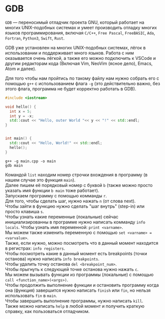 # GDB

```GDB``` — переносимый отладчик проекта GNU, который работает на многих UNIX-подобных системах и умеет производить отладку 
многих языков программирования, включая ```С/C++```, ```Free Pascal```, ```FreeBASIC```, ```Ada```, ```Fortran```, 
```Python3```, ```Swift```, ```Rust```.

GDB уже установлен на многих UNIX-подобных системах, лёгок в использовании и поддерживает много языков. 
Работа с ним оказывается очень лёгкой, а также его можно подключить к VSCode и другим редакторам кода (Включая Vim, NeoVim (ясное дело), Emacs, Atom и далее).

Для того чтобы нам пройтись по такому файлу нам нужно собрать его с помощью ```g++``` с использованием флага ```-g``` 
(это действительно важно, без этого флага, программа не будет корректно работать в GDB).

```c++
#include <iostream>

void hello() {
  int x = 5;
  int y = -x;
  std::cout << "Hello, outer World "<< y << "!" << std::endl;
}


int main() {
  std::cout << "Hello, World!" << std::endl;
  hello();
}
```

```shell
g++ -g main.cpp -o main
gdb main
```

Командой ```list``` находим номер строчки вхождения в программу (в нашем случае это функция ```main```).  
Далее пишем её порядковый номер с буквой ```b``` (также можно просто указать имя функции ```b main``` тоже работает).  
Запускаем программу с помощью комманды ```r```.  
Для того, чтобы сделать шаг, нужно нажать ```n``` (от слова next).  
Чтобы зайти в функцию нужно сделать "шаг внутрь" (step-in) или просто клавиша ```s```.  
Чтобы узнать какие переменные (локальные) сейчас инициализированны в программе нужно написать комманду ```info locals```.
Чтобы узнать имя переменной: ```print <varname>```.  
Мы можем также изменить переменную с помощью ```set <varname> = <varvalue>```.  
Также, если нужно, можно посмотреть что в данный момент находится в регистрах: ```info registers```.  
Чтобы посмотреть какие в данный момент есть breakpoints (точки останова) нужно написать ```info breakpoints```.  
Чтобы удалить точку останова ```del <breakpoint_num>```.  
Чтобы прыгнуть к следующей точке останова нужно нажать ```c```.  
Мы можем вызывать функции из программы (локальные) с помощью ```call <function_name>(<args>)```.  
Чтобы продолжить выполнение функции и остановить программу когда она (функция) завершится нужно написать ```finish```
или ```fin```, но нельзя использовать ```fin``` в ```main```.  
Чтобы завершить выполнение программы, нужно написать ```kill```.  
Также можно написать ```help``` в любой момент и получить краткую справку, как пользоваться отладчиком.

